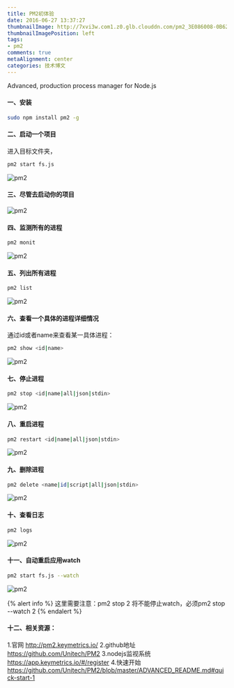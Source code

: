 ```yaml
---
title: PM2初体验
date: 2016-06-27 13:37:27
thumbnailImage: http://7xvi3w.com1.z0.glb.clouddn.com/pm2_3E086008-0B62-4169-957E-46EE544F070E.png
thumbnailImagePosition: left
tags: 
- pm2
comments: true
metaAlignment: center
categories: 技术博文
---
```

Advanced, production process manager for Node.js
<!-- more -->
#### 一、安装
```sh
sudo npm install pm2 -g
```
#### 二、启动一个项目
进入目标文件夹，
```sh
pm2 start fs.js
```
![pm2](http://7xvi3w.com1.z0.glb.clouddn.com/pm2_1CB6B592-F09D-4596-947D-CC83EDB4C69C.png)

#### 三、尽管去启动你的项目
![pm2](http://7xvi3w.com1.z0.glb.clouddn.com/pm2_A34F2719-404E-4EBB-A25C-3BB0CF91D52B.png)

#### 四、监测所有的进程
```sh
pm2 monit
```
![pm2](http://7xvi3w.com1.z0.glb.clouddn.com/pm2_F5685E2B-4411-4B70-95F8-6F20F93694CE.png)

#### 五、列出所有进程
```sh
pm2 list
```
![pm2](http://7xvi3w.com1.z0.glb.clouddn.com/pm2_F61BF742-15D7-48D8-A366-CFC5B9A0EA4C.png)

#### 六、查看一个具体的进程详细情况
通过id或者name来查看某一具体进程：
```sh
pm2 show <id|name>
```
![pm2](http://7xvi3w.com1.z0.glb.clouddn.com/pm2_A37555E8-09C9-4EE8-9719-759A75A6DF4D.png)

#### 七、停止进程
```sh
pm2 stop <id|name|all|json|stdin>
```
![pm2](http://7xvi3w.com1.z0.glb.clouddn.com/pm2_15778CD6-CB49-45A1-BEBD-87F9EB41DB94.png)

#### 八、重启进程
```sh
pm2 restart <id|name|all|json|stdin>
```
![pm2](http://7xvi3w.com1.z0.glb.clouddn.com/pm2_99103C3D-DBA7-4E32-8823-FA79DD374052.png)

#### 九、删除进程
```sh
pm2 delete <name|id|script|all|json|stdin>
```
![pm2](http://7xvi3w.com1.z0.glb.clouddn.com/pm2_A47D4592-BD8C-472D-B316-FB8E6767AF43.png)

#### 十、查看日志
```sh
pm2 logs
```
![pm2](http://7xvi3w.com1.z0.glb.clouddn.com/pm2_C29214F7-4CD0-4880-AE33-DB26FCDC2D1E.png)

#### 十一、自动重启应用watch
```sh
pm2 start fs.js --watch
```
![pm2](http://7xvi3w.com1.z0.glb.clouddn.com/pm2_D6BB0D23-D618-4BB8-B29D-9A830B8E0E51.png)

{% alert info %}
这里需要注意：pm2 stop 2 将不能停止watch，必须pm2 stop --watch 2
{% endalert %}

#### 十二、相关资源：
1.官网
http://pm2.keymetrics.io/
2.github地址
https://github.com/Unitech/PM2
3.nodejs监视系统
https://app.keymetrics.io/#/register
4.快速开始
https://github.com/Unitech/PM2/blob/master/ADVANCED_README.md#quick-start-1